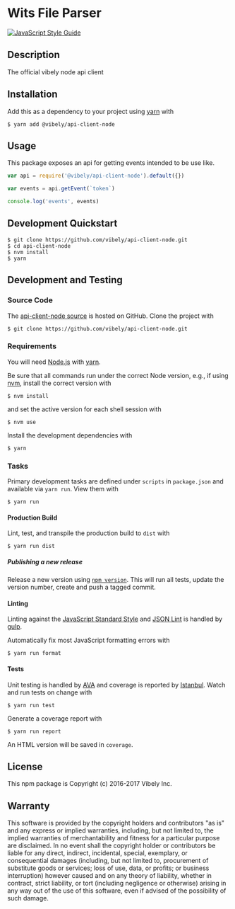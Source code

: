 # Wits File Parser
[![JavaScript Style Guide](https://cdn.rawgit.com/standard/standard/master/badge.svg)](https://github.com/standard/standard)

## Description
[xlsx]: https://github.com/SheetJS/js-xlsx
The official vibely node api client

## Installation

Add this as a dependency to your project using [yarn] with

```
$ yarn add @vibely/api-client-node
```

[yarn]: https://yarnpkg.com/

## Usage

This package exposes an api for getting events intended to be use like.

```js
var api = require('@vibely/api-client-node').default({})

var events = api.getEvent(`token`)

console.log('events', events)

```

## Development Quickstart

```
$ git clone https://github.com/vibely/api-client-node.git
$ cd api-client-node
$ nvm install
$ yarn
```

## Development and Testing

### Source Code

The [api-client-node source] is hosted on GitHub.
Clone the project with

```
$ git clone https://github.com/vibely/api-client-node.git
```

[api-client-node source]:https://github.com/vibely/api-client-node

### Requirements

You will need [Node.js] with [yarn].


Be sure that all commands run under the correct Node version, e.g.,
if using [nvm], install the correct version with

```
$ nvm install
```

and set the active version for each shell session with

```
$ nvm use
```

Install the development dependencies with

```
$ yarn
```

[Node.js]: https://nodejs.org/
[nvm]: https://github.com/creationix/nvm

### Tasks

Primary development tasks are defined under `scripts` in `package.json`
and available via `yarn run`.
View them with

```
$ yarn run
```

#### Production Build

Lint, test, and transpile the production build to `dist` with

```
$ yarn run dist
```

##### Publishing a new release

Release a new version using [`npm version`][npm version].
This will run all tests, update the version number,
create and push a tagged commit.

[npm version]: https://docs.npmjs.com/cli/version

#### Linting

Linting against the [JavaScript Standard Style] and [JSON Lint]
is handled by [gulp].


Automatically fix most JavaScript formatting errors with

```
$ yarn run format
```

[gulp]: http://gulpjs.com/
[JavaScript Standard Style]: http://standardjs.com/
[JSON Lint]: https://github.com/zaach/jsonlint

#### Tests

Unit testing is handled by [AVA] and coverage is reported by [Istanbul].
Watch and run tests on change with

```
$ yarn run test
```

Generate a coverage report with

```
$ yarn run report
```

An HTML version will be saved in `coverage`.

[AVA]: https://github.com/avajs/ava
[Istanbul]: https://istanbul.js.org/

## License

This npm package is Copyright (c) 2016-2017 Vibely Inc.

## Warranty

This software is provided by the copyright holders and contributors "as is" and
any express or implied warranties, including, but not limited to, the implied
warranties of merchantability and fitness for a particular purpose are
disclaimed. In no event shall the copyright holder or contributors be liable for
any direct, indirect, incidental, special, exemplary, or consequential damages
(including, but not limited to, procurement of substitute goods or services;
loss of use, data, or profits; or business interruption) however caused and on
any theory of liability, whether in contract, strict liability, or tort
(including negligence or otherwise) arising in any way out of the use of this
software, even if advised of the possibility of such damage.
